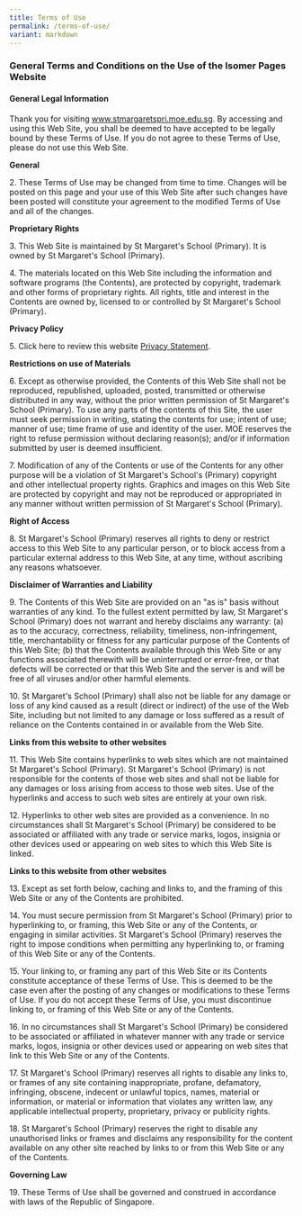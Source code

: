 ```yaml
---
title: Terms of Use
permalink: /terms-of-use/
variant: markdown
---
```

### **General Terms and Conditions on the Use of the Isomer Pages Website**

#### **General Legal Information**

Thank you for visiting www.stmargaretspri.moe.edu.sg. By accessing and using this Web Site, you shall be deemed to have accepted to be legally bound by these Terms of Use. If you do not agree to these Terms of Use, please do not use this Web Site. 

**General**

2\. These Terms of Use may be changed from time to time. Changes will be posted on this page and your use of this Web Site after such changes have been posted will constitute your agreement to the modified Terms of Use and all of the changes. 

**Proprietary Rights**

3\. This Web Site is maintained by St Margaret's School (Primary). It is owned by St Margaret's School (Primary).

4\. The materials located on this Web Site including the information and software programs (the Contents), are protected by copyright, trademark and other forms of proprietary rights. All rights, title and interest in the Contents are owned by, licensed to or controlled by St Margaret's School (Primary). 

**Privacy Policy**

5\. Click here to review this website [Privacy Statement](https://www.gov.sg/privacy-statement).

**Restrictions on use of Materials**

6\. Except as otherwise provided, the Contents of this Web Site shall not be reproduced, republished, uploaded, posted, transmitted or otherwise distributed in any way, without the prior written permission of St Margaret's School (Primary). To use any parts of the contents of this Site, the user must seek permission in writing, stating the contents for use; intent of use; manner of use; time frame of use and identity of the user. MOE reserves the right to refuse permission without declaring reason(s); and/or if information submitted by user is deemed insufficient. 

7\. Modification of any of the Contents or use of the Contents for any other purpose will be a violation of St Margaret's School's (Primary) copyright and other intellectual property rights. Graphics and images on this Web Site are protected by copyright and may not be reproduced or appropriated in any manner without written permission of St Margaret's School (Primary).

**Right of Access**

8\. St Margaret's School (Primary) reserves all rights to deny or restrict access to this Web Site to any particular person, or to block access from a particular external address to this Web Site, at any time, without ascribing any reasons whatsoever. 

**Disclaimer of Warranties and Liability**

9\. The Contents of this Web Site are provided on an "as is" basis without warranties of any kind. To the fullest extent permitted by law, St Margaret's School (Primary) does not warrant and hereby disclaims any warranty: 
(a) as to the accuracy, correctness, reliability, timeliness, non-infringement, title, merchantability or fitness for any particular purpose of the Contents of this Web Site; 
(b) that the Contents available through this Web Site or any functions associated therewith will be uninterrupted or error-free, or that defects will be corrected or that this Web Site and the server is and will be free of all viruses and/or other harmful elements. 

10\. St Margaret's School (Primary) shall also not be liable for any damage or loss of any kind caused as a result (direct or indirect) of the use of the Web Site, including but not limited to any damage or loss suffered as a result of reliance on the Contents contained in or available from the Web Site. 

**Links from this website to other websites**

11\. This Web Site contains hyperlinks to web sites which are not maintained St Margaret's School (Primary). St Margaret's School (Primary) is not responsible for the contents of those web sites and shall not be liable for any damages or loss arising from access to those web sites. Use of the hyperlinks and access to such web sites are entirely at your own risk. 

12\. Hyperlinks to other web sites are provided as a convenience. In no circumstances shall St Margaret's School (Primary) be considered to be associated or affiliated with any trade or service marks, logos, insignia or other devices used or appearing on web sites to which this Web Site is linked. 

**Links to this website from other websites**

13\. Except as set forth below, caching and links to, and the framing of this Web Site or any of the Contents are prohibited. 

14\. You must secure permission from St Margaret's School (Primary) prior to hyperlinking to, or framing, this Web Site or any of the Contents, or engaging in similar activities. St Margaret's School (Primary) reserves the right to impose conditions when permitting any hyperlinking to, or framing of this Web Site or any of the Contents. 

15\. Your linking to, or framing any part of this Web Site or its Contents constitute acceptance of these Terms of Use. This is deemed to be the case even after the posting of any changes or modifications to these Terms of Use. If you do not accept these Terms of Use, you must discontinue linking to, or framing of this Web Site or any of the Contents. 

16\. In no circumstances shall St Margaret's School (Primary) be considered to be associated or affiliated in whatever manner with any trade or service marks, logos, insignia or other devices used or appearing on web sites that link to this Web Site or any of the Contents. 

17\. St Margaret's School (Primary) reserves all rights to disable any links to, or frames of any site containing inappropriate, profane, defamatory, infringing, obscene, indecent or unlawful topics, names, material or information, or material or information that violates any written law, any applicable intellectual property, proprietary, privacy or publicity rights. 

18\. St Margaret's School (Primary) reserves the right to disable any unauthorised links or frames and disclaims any responsibility for the content available on any other site reached by links to or from this Web Site or any of the Contents. 

**Governing Law**

19\. These Terms of Use shall be governed and construed in accordance with laws of the Republic of Singapore.